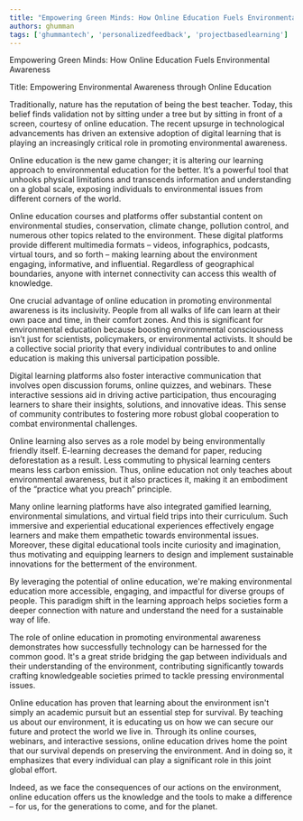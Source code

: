 ```yaml
---
title: "Empowering Green Minds: How Online Education Fuels Environmental Awareness"  # Wrap the title in double quotes
authors: ghumman
tags: ['ghummantech', 'personalizedfeedback', 'projectbasedlearning']
---
```


Empowering Green Minds: How Online Education Fuels Environmental Awareness
<!-- truncate -->

Title: Empowering Environmental Awareness through Online Education 

Traditionally, nature has the reputation of being the best teacher. Today, this belief finds validation not by sitting under a tree but by sitting in front of a screen, courtesy of online education. The recent upsurge in technological advancements has driven an extensive adoption of digital learning that is playing an increasingly critical role in promoting environmental awareness.

Online education is the new game changer; it is altering our learning approach to environmental education for the better. It’s a powerful tool that unhooks physical limitations and transcends information and understanding on a global scale, exposing individuals to environmental issues from different corners of the world.

Online education courses and platforms offer substantial content on environmental studies, conservation, climate change, pollution control, and numerous other topics related to the environment. These digital platforms provide different multimedia formats – videos, infographics, podcasts, virtual tours, and so forth – making learning about the environment engaging, informative, and influential. Regardless of geographical boundaries, anyone with internet connectivity can access this wealth of knowledge.

One crucial advantage of online education in promoting environmental awareness is its inclusivity. People from all walks of life can learn at their own pace and time, in their comfort zones. And this is significant for environmental education because boosting environmental consciousness isn’t just for scientists, policymakers, or environmental activists. It should be a collective social priority that every individual contributes to and online education is making this universal participation possible.

Digital learning platforms also foster interactive communication that involves open discussion forums, online quizzes, and webinars. These interactive sessions aid in driving active participation, thus encouraging learners to share their insights, solutions, and innovative ideas. This sense of community contributes to fostering more robust global cooperation to combat environmental challenges.

Online learning also serves as a role model by being environmentally friendly itself. E-learning decreases the demand for paper, reducing deforestation as a result. Less commuting to physical learning centers means less carbon emission. Thus, online education not only teaches about environmental awareness, but it also practices it, making it an embodiment of the “practice what you preach” principle.

Many online learning platforms have also integrated gamified learning, environmental simulations, and virtual field trips into their curriculum. Such immersive and experiential educational experiences effectively engage learners and make them empathetic towards environmental issues. Moreover, these digital educational tools incite curiosity and imagination, thus motivating and equipping learners to design and implement sustainable innovations for the betterment of the environment.

By leveraging the potential of online education, we're making environmental education more accessible, engaging, and impactful for diverse groups of people. This paradigm shift in the learning approach helps societies form a deeper connection with nature and understand the need for a sustainable way of life.

The role of online education in promoting environmental awareness demonstrates how successfully technology can be harnessed for the common good. It's a great stride bridging the gap between individuals and their understanding of the environment, contributing significantly towards crafting knowledgeable societies primed to tackle pressing environmental issues.

Online education has proven that learning about the environment isn't simply an academic pursuit but an essential step for survival. By teaching us about our environment, it is educating us on how we can secure our future and protect the world we live in. Through its online courses, webinars, and interactive sessions, online education drives home the point that our survival depends on preserving the environment. And in doing so, it emphasizes that every individual can play a significant role in this joint global effort. 

Indeed, as we face the consequences of our actions on the environment, online education offers us the knowledge and the tools to make a difference – for us, for the generations to come, and for the planet.
